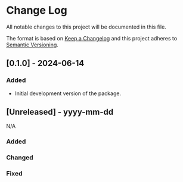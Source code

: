 # Change Log
All notable changes to this project will be documented in this file.

The format is based on [Keep a Changelog](http://keepachangelog.com/)
and this project adheres to [Semantic Versioning](http://semver.org/).

## [0.1.0] - 2024-06-14

### Added
- Initial development version of the package.

## [Unreleased] - yyyy-mm-dd

N/A

### Added

### Changed

### Fixed